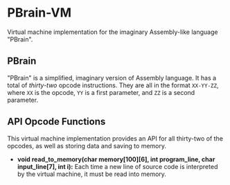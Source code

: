 PBrain-VM
=========

Virtual machine implementation for the imaginary Assembly-like language "PBrain".


PBrain
-------

"PBrain" is a simplified, imaginary version of Assembly language. It has a total of *thirty-two* opcode instructions. They are all in the format `XX-YY-ZZ`, where `XX` is the opcode, `YY` is a first parameter, and `ZZ` is a second parameter.


API Opcode Functions
---------------------
This virtual machine implementation provides an API for all thirty-two of the opcodes, as well as storing data and saving to memory.

- **void read_to_memory(char memory[100][6], int program_line, char input_line[7], int i):**
	Each time a new line of source code is interpreted by the virtual machine, it must be read into memory.
